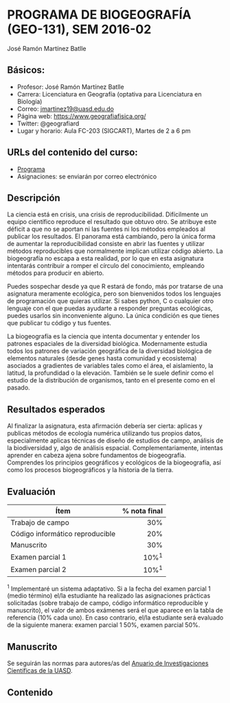 # PROGRAMA DE BIOGEOGRAFÍA (GEO-131), SEM 2016-02
José Ramón Martínez Batlle

## Básicos:
* Profesor: José Ramón Martínez Batlle
* Carrera: Licenciatura en Geografía (optativa para Licenciatura en Biología)
* Correo: jmartinez19@uasd.edu.do
* Página web: https://www.geografiafisica.org/
* Twitter: @geografiard
* Lugar y horario: Aula FC-203 (SIGCART), Martes de 2 a 6 pm

## URLs del contenido del curso:
* [Programa](programa-biogeografia-geo1310.md)
* Asignaciones: se enviarán por correo electrónico

## Descripción

La ciencia está en crisis, una crisis de reproducibilidad. Difícilmente un equipo científico reproduce el resultado que obtuvo otro. Se atribuye este déficit a que no se aportan ni las fuentes ni los métodos empleados al publicar los resultados. El panorama está cambiando, pero la única forma de aumentar la reproducibilidad consiste en abrir las fuentes y utilizar métodos reproducibles que normalmente implican utilizar código abierto. La biogeografía no escapa a esta realidad, por lo que en esta asignatura intentarás contribuir a romper el círculo del conocimiento, empleando métodos para producir en abierto.

Puedes sospechar desde ya que R estará de fondo, más por tratarse de una asignatura meramente ecológica, pero son bienvenidos todos los lenguajes de programación que quieras utilizar. Si sabes python, C o cualquier otro lenguaje con el que puedas ayudarte a responder preguntas ecológicas, puedes usarlos sin inconveniente alguno. La única condición es que tienes que publicar tu código y tus fuentes.

La biogeografía es la ciencia que intenta documentar y entender los patrones espaciales de la diversidad biológica. Modernamente estudia todos los patrones de variación geográfica de la diversidad biológica de elementos naturales (desde genes hasta comunidad y ecosistema) asociados a gradientes de variables tales como el área, el aislamiento, la latitud, la profundidad o la elevación. También se le suele definir como el estudio de la distribución de organismos, tanto en el presente como en el pasado.

## Resultados esperados

Al finalizar la asignatura, esta afirmación debería ser cierta: aplicas y publicas métodos de ecología numérica utilizando tus propios datos, especialmente aplicas técnicas de diseño de estudios de campo, análisis de la biodiversidad y, algo de análisis espacial. Complementariamente, intentas aprender en cabeza ajena sobre fundamentos de biogeografía. Comprendes los principios geográficos y ecológicos de la biogeografía, así como los procesos biogeográficos y la historia de la tierra.

## Evaluación

| Ítem | % nota final |
|-|-:|
| Trabajo de campo | 30% |
| Código informático reproducible | 20% |
| Manuscrito | 30% |
| Examen parcial 1 | 10%<sup>1</sup> |
| Examen parcial 2 | 10%<sup>1</sup> |

<sup>1</sup> Implementaré un sistema adaptativo. Si a la fecha del examen parcial 1 (medio término) el/la estudiante ha realizado las asignaciones prácticas solicitadas (sobre trabajo de campo, código informático reproducible y manuscrito), el valor de ambos exámenes será el que aparece en la tabla de referencia (10% cada uno). En caso contrario, el/la estudiante será evaluado de la siguiente manera: examen parcial 1 50%, examen parcial 50%.

## Manuscrito

Se seguirán las normas para autores/as del [Anuario de Investigaciones Científicas de la UASD](instrucciones-para-autores-anuario-investigaciones-cientificas-UASD.pdf).

## Contenido